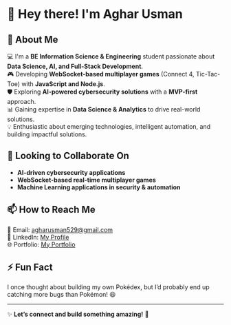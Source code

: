 # 👋 Hey there! I'm Aghar Usman  

## 🚀 About Me  
💻 I'm a **BE Information Science & Engineering** student passionate about **Data Science, AI, and Full-Stack Development**.  
🎮 Developing **WebSocket-based multiplayer games** (Connect 4, Tic-Tac-Toe) with **JavaScript and Node.js**.  
🛡️ Exploring **AI-powered cybersecurity solutions** with a **MVP-first** approach.  
📊 Gaining expertise in **Data Science & Analytics** to drive real-world solutions.   
💡 Enthusiastic about emerging technologies, intelligent automation, and building impactful solutions.

## 💞️ Looking to Collaborate On  
- **AI-driven cybersecurity applications**  
- **WebSocket-based real-time multiplayer games**  
- **Machine Learning applications in security & automation**  


## 📫 How to Reach Me  
📧 Email: [agharusman529@gmail.com](mailto:agharusman529@gmail.com)  
💼 LinkedIn: [My Profile](https://www.linkedin.com/in/aghar-usmankt/)  
🌐 Portfolio: [My Portfolio](https://aghar-usman.github.io/my-portfolio/)  

## ⚡ Fun Fact  
I once thought about building my own Pokédex, but I’d probably end up catching more bugs than Pokémon! 😆

---  

✨ **Let’s connect and build something amazing!** 🚀  
